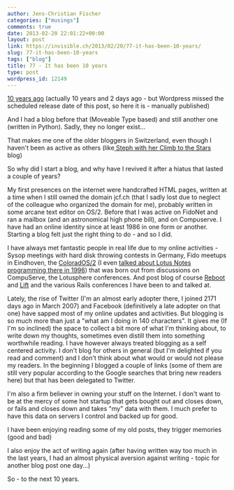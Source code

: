 ```yaml
---
author: Jens-Christian Fischer
categories: ["musings"]
comments: true
date: 2013-02-20 22:01:22+00:00
layout: post
link: https://invisible.ch/2013/02/20/77-it-has-been-10-years/
slug: 77-it-has-been-10-years
tags: ["blog"]
title: 77 - It has been 10 years
type: post
wordpress_id: 12149
---
```


[10 years ago](/2003/02/18/apache-slow-down-solved/) (actually 10 years and 2 days ago - but Wordpress missed the scheduled release date of this post, so here it is - manually published)

And I had a blog before that (Moveable Type based) and still another one (written in Python). Sadly, they no longer exist...

That makes me one of the older bloggers in Switzerland, even though I haven't been as active as others (like[ Steph with her Climb to the Stars](https://climbtothestars.org/) blog)

So why did I start a blog, and why have I revived it after a hiatus that lasted a couple of years?

My first presences on the internet were handcrafted HTML pages, written at a time when I still owned the domain jcf.ch (that I sadly lost due to neglect of the colleague who organized the domain for me), probably written in some arcane text editor on OS/2. Before that I was active on FidoNet and ran a mailbox (and an astronomical high phone bill), and on Compuserve. I have had an online identity since at least 1986 in one form or another. Starting a blog felt just the right thing to do - and so I did.

I have always met fantastic people in real life due to my online activities - Sysop meetings with hard disk throwing contests in Germany, Fido meetups in Eindhoven, the [ColoradOS/2](https://www.softwaresummit.com/) (I even [talked about Lotus Notes programming there in 1996](https://www.os2ezine.com/v1n13/euros2b.htm)) that was born out from discussions on CompuServe, the Lotusphere conferences. And post blog of course [Reboot](https://www.reboot.dk/) and [Lift](https://liftconference.com) and the various Rails conferences I have been to and talked at.

Lately, the rise of Twitter (I'm an almost early adopter there, I joined 2171 days ago in March 2007) and Facebook (definitively a late adopter on that one) have sapped most of my online updates and activities. But blogging is so much more than just a "what am I doing in 140 characters". It gives me (If I'm so inclined) the space to collect a bit more of what I'm thinking about, to write down my thoughts, sometimes even distill them into something worthwhile reading. I have however always treated blogging as a self centered activity. I don't blog for others in general (but I'm delighted if you read and comment) and I don't think about what would or would not please my readers. In the beginning I blogged a couple of links (some of them are still very popular according to the Google searches that bring new readers here) but that has been delegated to Twitter.

I'm also a firm believer in owning your stuff on the Internet. I don't want to be at the mercy of some hot startup that gets bought out and closes down, or fails and closes down and takes "my" data with them. I much prefer to have this data on servers I control and backed up for good.

I have been enjoying reading some of my old posts, they trigger memories (good and bad)

I also enjoy the act of writing again (after having written way too much in the last years, I had an almost physical aversion against writing - topic for another blog post one day...)

So - to the next 10 years.
